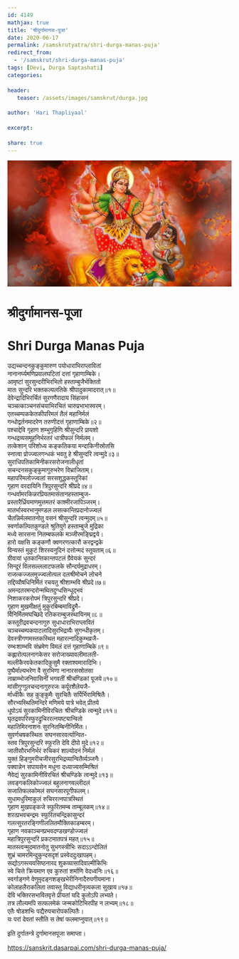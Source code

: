 ```yaml
---    
id: 4149    
mathjax: true    
title: 'श्रीदुर्गामानस-पूजा'    
date: 2020-06-17    
permalink: /samskrutyatra/shri-durga-manas-puja'
redirect_from: 
  - '/samskrut/shri-durga-manas-puja'
tags: [Devi, Durga Saptashati]    
categories:    
    
header:    
   teaser: /assets/images/samskrut/durga.jpg    
    
author: 'Hari Thapliyaal'    
    
excerpt:    
    
share: true    
---    
```

    
![](/assets/images/samskrut/durga.jpg)    
    
# श्रीदुर्गामानस-पूजा    
# Shri Durga Manas Puja    
    
उद्यच्चन्दनकुङ्कुमारुण पयोधाराभिराप्लावितां    
नानानर्घ्यमणिप्रवालघटितां दत्तां गृहाणाम्बिके।    
आमृष्टां सुरसुन्दरीभिरभितो हस्ताम्बुजैर्भक्तितो    
मातः सुन्दरि भक्तकल्पलतिके श्रीपादुकामादरात्॥१॥    
देवेन्द्रादिभिरर्चितं सुरगणैरादाय सिंहासनं    
चञ्चत्काञ्चनसंचयाभिरचितं चारुप्रभाभास्वरम्।    
एतच्चम्पककेतकीपरिमलं तैलं महानिर्मलं    
गन्धोद्वर्तनमादरेण तरुणीदत्तं गृहाणाम्बिके॥२॥    
पश्‍चाद्देवि गृहाण शम्भुगृहिणि श्रीसुन्दरि प्रायशो    
गन्धद्रव्यसमूहनिर्भरतरं धात्रीफलं निर्मलम्।    
तत्केशान् परिशोध्य कङ्कतिकया मन्दाकिनीस्रोतसि    
स्‍नात्वा प्रोज्ज्वलगन्धकं भवतु हे श्रीसुन्दरि त्वन्मुदे॥३॥    
सुराधिपतिकामिनीकरसरोजनालीधृतां    
सचन्दनसकुङ्कुमागुरुभरेण विभ्राजिताम्।    
महापरिमलोज्ज्वलां सरसशुद्धकस्तूरिकां    
गृहाण वरदायिनि त्रिपुरसुन्दरि श्रीप्रदे॥४॥    
गन्धर्वामरकिन्नरप्रियतमासंतानहस्ताम्बुज-    
प्रस्तारैर्ध्रियमाणमुत्तमतरं काश्मीरजापिञ्जरम्।    
मातर्भास्वरभानुमण्डल लसत्कान्तिप्रदानोज्ज्वलं    
चैतन्निर्मलमातनोतु वसनं श्रीसुन्दरि त्वन्मुदम्॥५॥    
स्वर्णाकल्पितकुण्डले श्रुतियुगे हस्ताम्बुजे मुद्रिका    
मध्ये सारसना नितम्बफलके मञ्जीरमङ्घ्रिद्वये।    
हारो वक्षसि कङ्कणौ क्वणरणत्कारौ करद्वन्द्वके    
विन्यस्तं मुकुटं शिरस्यनुदिनं दत्तोन्मदं स्तूयताम्॥६॥    
ग्रीवायां धृतकान्तिकान्तपटलं ग्रैवेयकं सुन्दरं    
सिन्दूरं विलसल्ललाटफलके सौन्दर्यमुद्राधरम्।    
राजत्कज्जलमुज्ज्वलोत्पल दलश्रीमोचने लोचने    
तद्दिव्यौषधिनिर्मितं रचयतु श्रीशाम्भवि श्रीप्रदे॥७॥    
अमन्दतरमन्दरोन्मथितदुग्धसिन्धूद्भवं    
निशाकरकरोपमं त्रिपुरसुन्दरि श्रीप्रदे।    
गृहाण मुखमीक्षतुं मुकुरबिम्बमाविद्रुमै-    
र्विनिर्मितमघच्छिदे रतिकराम्बुजस्थायिनम्॥८॥    
कस्तूरीद्रवचन्दनागुरु सुधाधाराभिराप्लावितं    
चञ्चच्चम्पकपाटलादिसुरभिद्रव्यैः सुगन्धीकृतम्।    
देवस्त्रीगणमस्तकस्थित महारत्‍नादिकुम्भव्रजै-    
रम्भःशाम्भवि संभ्रमेण विमलं दत्तं गृहाणाम्बिके॥९॥    
कह्लारोत्पलनागकेसर सरोजाख्यावलीमालती-    
मल्लीकैरवकेतकादिकुसुमै रक्ताश्‍वमारादिभिः।    
पुष्पैर्माल्यभरेण वै सुरभिणा नानारसस्रोतसा    
ताम्राम्भोजनिवासिनीं भगवतीं श्रीचण्डिकां पूजये॥१०॥    
मांसीगुग्गुलचन्दनागुरुरजः कर्पूरशैलेयजै-    
र्माध्वीकैः सह कुङ्कुमैः सुरचितैः सर्पिर्भिरामिश्रितैः।    
सौरभ्यस्थितिमन्दिरे मणिमये पात्रे भवेत् प्रीतये    
धूपोऽयं सुरकामिनीविरचितः श्रीचण्डिके त्वन्मुदे॥११॥    
घृतद्रवपरिस्फुरद्रुचिररत्‍नयष्ट्यान्वितो    
महातिमिरनाशनः सुरनितम्बिनीनिर्मितः।    
सुवर्णचषकस्थितः सघनसारवर्त्यान्वित-    
स्तव त्रिपुरसुन्दरि स्फुरति देवि दीपो मुदे॥१२॥    
जातीसौरभनिर्भरं रुचिकरं शाल्योदनं निर्मलं    
युक्तं हिङ्गुमरीचजीरसुरभिद्रव्यान्वितैर्व्यञ्‍जनैः।    
पक्वान्नेन सपायसेन मधुना दध्याज्यसम्मिश्रितं    
नैवेद्यं सुरकामिनीविरचितं श्रीचण्डिके त्वन्मुदे॥१३॥    
लवङ्गकलिकोज्ज्वलं बहुलनागवल्लीदलं    
सजातिफलकोमलं सघनसारपूगीफलम्।    
सुधामधुरिमाकुलं रुचिररत्‍नपात्रस्थितं    
गृहाण मुखपङ्कजे स्फुरितमम्ब ताम्बूलकम्॥१४॥    
शरत्प्रभवचन्द्रमः स्फुरितचन्द्रिकासुन्दरं    
गलत्सुरतरङ्गिणीललितमौक्तिकाडम्बरम्।    
गृहाण नवकाञ्चनप्रभवदण्डखण्डोज्ज्वलं    
महात्रिपुरसुन्दरि प्रकटमातपत्रं महत्॥१५॥    
मातस्त्वन्मुदमातनोतु सुभगस्त्रीभिः सदाऽऽन्दोलितं    
शुभ्रं चामरमिन्दुकुन्दसदृशं प्रस्वेददुःखापहम्।    
सद्योऽगस्त्यवसिष्ठनारद शुकव्यासादिवाल्मीकिभिः    
स्वे चित्ते क्रियमाण एव कुरुतां शर्माणि वेदध्वनिः॥१६॥    
स्वर्गाङ्गणे वेणुमृदङ्गशङ्खभेरीनिनादैरुपगीयमाना।    
कोलाहलैराकलिता तवास्तु विद्याधरीनृत्यकला सुखाय॥१७॥    
देवि भक्तिरसभावितवृत्ते प्रीयतां यदि कुतोऽपि लभ्यते।    
तत्र लौल्यमपि सत्फलमेकं जन्मकोटिभिरपीह न लभ्यम्॥१८॥    
एतैः षोडशभिः पद्यैरुपचारोपकल्पितैः।    
यः परां देवतां स्तौति स तेषां फलमाप्‍नुयात्॥१९॥    
    
इति दुर्गातन्‍त्रे दुर्गामानसपूजा समाप्ता।    
    
https://sanskrit.dasarpai.com/shri-durga-manas-puja/
